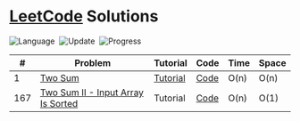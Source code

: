 # [LeetCode](https://leetcode.com/problemset/all/) Solutions

 ![Language](https://img.shields.io/badge/language-Modern%20C++-orange.svg)&nbsp; ![Update](https://img.shields.io/badge/update-daily-green.svg)&nbsp; ![Progress](https://img.shields.io/badge/progress-2%20%2F%20500-ff69b4.svg)&nbsp; 



| # | Problem                                           | Tutorial                          | Code                                                                         | Time | Space |
|---|---------------------------------------------------|-----------------------------------|------------------------------------------------------------------------------|------|-------|
| 1 | [Two Sum](https://leetcode.com/problems/two-sum/) | [Tutorial](https://yeasin.tech/?p=252) | [Code](https://github.com/yeasinmollik/LeetCode/blob/main/1-Two%20Sum/1.cpp) | O(n) | O(n)  |
|167| [Two Sum II - Input Array Is Sorted](https://leetcode.com/problems/two-sum-ii-input-array-is-sorted/description/)| Tutorial |[Code](https://github.com/yeasinmollik/LeetCode/blob/main/%5B167%5D%20Two%20Sum%20II%20-%20Input%20Array%20Is%20Sorted/167.cpp) | O(n) | O(1) |
